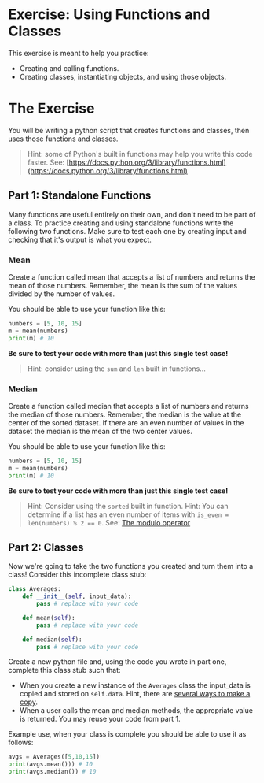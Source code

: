 # Exercise: Using Functions and Classes

This exercise is meant to help you practice:

* Creating and calling functions.
* Creating classes, instantiating objects, and using those objects.

# The Exercise

You will be writing a python script that creates functions and classes, then uses those functions and classes.

> Hint: some of Python's built in functions may help you write this code faster. See: [https://docs.python.org/3/library/functions.html](https://docs.python.org/3/library/functions.html)

## Part 1: Standalone Functions

Many functions are useful entirely on their own, and don't need to be part of a class. To practice creating and using standalone functions write the following two functions. Make sure to test each one by creating input and checking that it's output is what you expect.

### Mean

Create a function called mean that accepts a list of numbers and returns the mean of those numbers. Remember, the mean is the sum of the values divided by the number of values. 

You should be able to use your function like this:

```python
numbers = [5, 10, 15]
m = mean(numbers)
print(m) # 10
```

**Be sure to test your code with more than just this single test case!**

> Hint: consider using the `sum` and `len` built in functions...

### Median

Create a function called median that accepts a list of numbers and returns the median of those numbers. Remember, the median is the value at the center of the sorted dataset. If there are an even number of values in the dataset the median is the mean of the two center values.

You should be able to use your function like this:

```python
numbers = [5, 10, 15]
m = mean(numbers)
print(m) # 10
```

**Be sure to test your code with more than just this single test case!**

> Hint: Consider using the `sorted` built in function.
> Hint: You can determine if a list has an even number of items with `is_even = len(numbers) % 2 == 0`. See: [The modulo operator](https://www.freecodecamp.org/news/the-python-modulo-operator-what-does-the-symbol-mean-in-python-solved/)

## Part 2: Classes

Now we're going to take the two functions you created and turn them into a class! Consider this incomplete class stub:

```python
class Averages:
    def __init__(self, input_data):
        pass # replace with your code

    def mean(self):
        pass # replace with your code

    def median(self):
        pass # replace with your code
```

Create a new python file and, using the code you wrote in part one, complete this class stub such that:

* When you create a new instance of the `Averages` class the input_data is copied and stored on `self.data`. Hint, there are [several ways to make a copy](https://stackoverflow.com/questions/2612802/how-to-clone-or-copy-a-list). 
* When a user calls the mean and median methods, the appropriate value is returned. You may reuse your code from part 1.

Example use, when your class is complete you should be able to use it as follows:

```python
avgs = Averages([5,10,15])
print(avgs.mean())) # 10
print(avgs.median()) # 10
```
